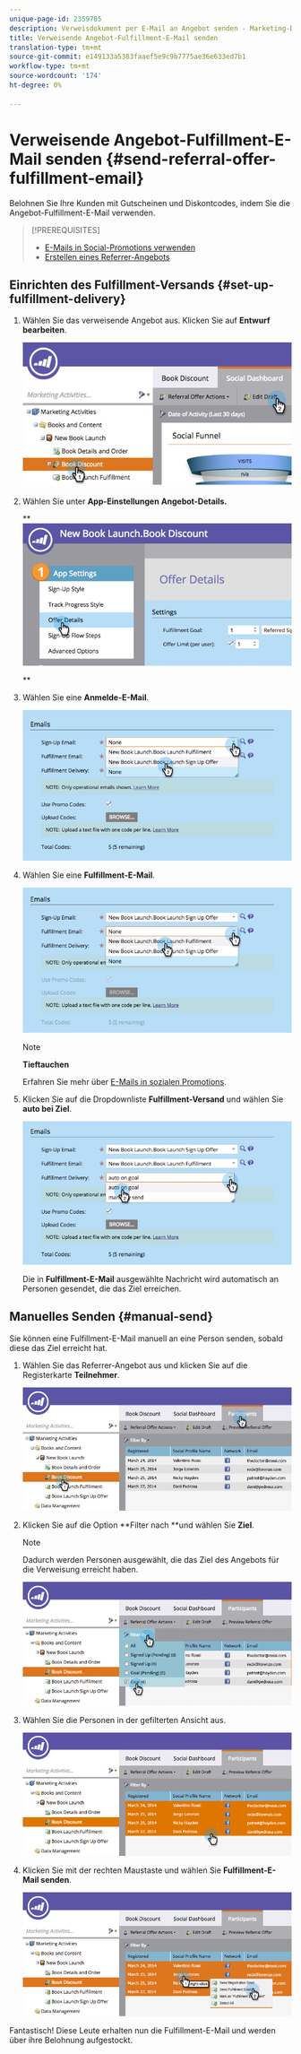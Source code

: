 ```yaml
---
unique-page-id: 2359785
description: Verweisdokument per E-Mail an Angebot senden - Marketing-Dokumente - Produktdokumentation
title: Verweisende Angebot-Fulfillment-E-Mail senden
translation-type: tm+mt
source-git-commit: e149133a5383faaef5e9c9b7775ae36e633ed7b1
workflow-type: tm+mt
source-wordcount: '174'
ht-degree: 0%

---
```



# Verweisende Angebot-Fulfillment-E-Mail senden {#send-referral-offer-fulfillment-email}

Belohnen Sie Ihre Kunden mit Gutscheinen und Diskontcodes, indem Sie die Angebot-Fulfillment-E-Mail verwenden.

>[!PREREQUISITES]
>
>* [E-Mails in Social-Promotions verwenden](../../../../product-docs/demand-generation/social/social-functions/use-emails-in-social-promotions.md)
>* [Erstellen eines Referrer-Angebots](create-a-referral-offer.md)

>



## Einrichten des Fulfillment-Versands {#set-up-fulfillment-delivery}

1. Wählen Sie das verweisende Angebot aus. Klicken Sie auf **Entwurf bearbeiten**.

   ![](assets/image2015-4-20-16-3a3-3a14.png)

1. Wählen Sie unter **App-Einstellungen** **Angebot-Details.**

   ** ![](assets/image2015-4-23-12-3a53-3a16.png)

   **

1. Wählen Sie eine **Anmelde-E-Mail**.

   ![](assets/image2015-4-23-12-3a58-3a52.png)

1. Wählen Sie eine **Fulfillment-E-Mail**.

   ![](assets/image2015-4-23-13-3a4-3a40.png)

   >[!NOTE]
   >
   >**Tieftauchen**
   >
   >
   >Erfahren Sie mehr über [E-Mails in sozialen Promotions](../../../../product-docs/demand-generation/social/social-functions/use-emails-in-social-promotions.md).

1. Klicken Sie auf die Dropdownliste **Fulfillment-Versand** und wählen Sie **auto bei Ziel**.

   ![](assets/image2015-4-23-13-3a13-3a33.png)

   Die in **Fulfillment-E-Mail** ausgewählte Nachricht wird automatisch an Personen gesendet, die das Ziel erreichen.

## Manuelles Senden {#manual-send}

Sie können eine Fulfillment-E-Mail manuell an eine Person senden, sobald diese das Ziel erreicht hat.

1. Wählen Sie das Referrer-Angebot aus und klicken Sie auf die Registerkarte **Teilnehmer**.

   ![](assets/image2015-4-20-15-3a37-3a14.png)

1. Klicken Sie auf die Option **Filter nach **und wählen Sie **Ziel**.

   >[!NOTE]
   >
   >Dadurch werden Personen ausgewählt, die das Ziel des Angebots für die Verweisung erreicht haben.

   ![](assets/image2015-4-20-15-3a59-3a11.png)

1. Wählen Sie die Personen in der gefilterten Ansicht aus.

   ![](assets/2015-04-23-13-08-53.png)

1. Klicken Sie mit der rechten Maustaste und wählen Sie **Fulfillment-E-Mail senden**.

   ![](assets/2015-04-20-15-54-13.png)

Fantastisch! Diese Leute erhalten nun die Fulfillment-E-Mail und werden über ihre Belohnung aufgestockt.
